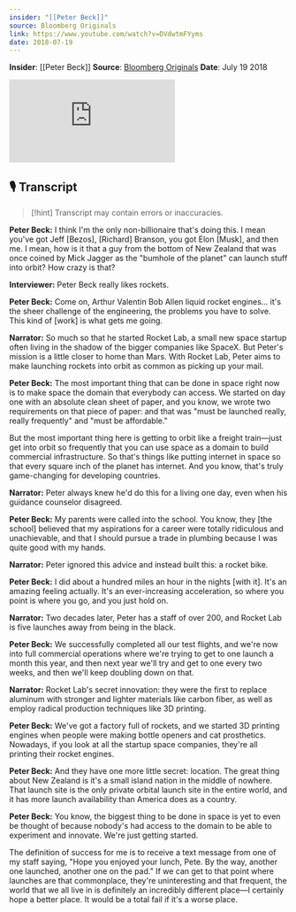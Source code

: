 ```yaml
---
insider: "[[Peter Beck]]"
source: Bloomberg Originals
link: https://www.youtube.com/watch?v=DVdwtmFYyms
date: 2018-07-19
---
```


**Insider**: [[Peter Beck]]
**Source**: [Bloomberg Originals](https://www.youtube.com/watch?v=DVdwtmFYyms)
**Date**: July 19 2018

<div class="responsive-video">
<iframe src="https://www.youtube.com/embed/DVdwtmFYyms" title="Rocket Lab is Giving SpaceX a Run for Its Money" frameborder="0" allow="accelerometer; autoplay; clipboard-write; encrypted-media; gyroscope; picture-in-picture; web-share" referrerpolicy="strict-origin-when-cross-origin" allowfullscreen></iframe>
</div>

## 🎙️ Transcript

>[!hint] Transcript may contain errors or inaccuracies.

**Peter Beck:** I think I'm the only non-billionaire that's doing this. I mean you've got Jeff [Bezos], [Richard] Branson, you got Elon [Musk], and then me. I mean, how is it that a guy from the bottom of New Zealand that was once coined by Mick Jagger as the "bumhole of the planet" can launch stuff into orbit? How crazy is that?

**Interviewer:** Peter Beck really likes rockets.

**Peter Beck:** Come on, Arthur Valentin Bob Allen liquid rocket engines... it's the sheer challenge of the engineering, the problems you have to solve. This kind of [work] is what gets me going.


**Narrator:** So much so that he started Rocket Lab, a small new space startup often living in the shadow of the bigger companies like SpaceX. But Peter's mission is a little closer to home than Mars. With Rocket Lab, Peter aims to make launching rockets into orbit as common as picking up your mail.

**Peter Beck:** The most important thing that can be done in space right now is to make space the domain that everybody can access. We started on day one with an absolute clean sheet of paper, and you know, we wrote two requirements on that piece of paper: and that was "must be launched really, really frequently" and "must be affordable."

But the most important thing here is getting to orbit like a freight train—just get into orbit so frequently that you can use space as a domain to build commercial infrastructure. So that's things like putting internet in space so that every square inch of the planet has internet. And you know, that's truly game-changing for developing countries.


**Narrator:** Peter always knew he'd do this for a living one day, even when his guidance counselor disagreed.

**Peter Beck:** My parents were called into the school. You know, they [the school] believed that my aspirations for a career were totally ridiculous and unachievable, and that I should pursue a trade in plumbing because I was quite good with my hands.

**Narrator:** Peter ignored this advice and instead built this: a rocket bike.

**Peter Beck:** I did about a hundred miles an hour in the nights [with it]. It's an amazing feeling actually. It's an ever-increasing acceleration, so where you point is where you go, and you just hold on.


**Narrator:** Two decades later, Peter has a staff of over 200, and Rocket Lab is five launches away from being in the black.

**Peter Beck:** We successfully completed all our test flights, and we're now into full commercial operations where we're trying to get to one launch a month this year, and then next year we'll try and get to one every two weeks, and then we'll keep doubling down on that.

**Narrator:** Rocket Lab's secret innovation: they were the first to replace aluminum with stronger and lighter materials like carbon fiber, as well as employ radical production techniques like 3D printing.

**Peter Beck:** We've got a factory full of rockets, and we started 3D printing engines when people were making bottle openers and cat prosthetics. Nowadays, if you look at all the startup space companies, they're all printing their rocket engines.


**Peter Beck:** And they have one more little secret: location. The great thing about New Zealand is it's a small island nation in the middle of nowhere. That launch site is the only private orbital launch site in the entire world, and it has more launch availability than America does as a country.

**Peter Beck:** You know, the biggest thing to be done in space is yet to even be thought of because nobody's had access to the domain to be able to experiment and innovate. We're just getting started.

The definition of success for me is to receive a text message from one of my staff saying, "Hope you enjoyed your lunch, Pete. By the way, another one launched, another one on the pad." If we can get to that point where launches are that commonplace, they're uninteresting and that frequent, the world that we all live in is definitely an incredibly different place—I certainly hope a better place. It would be a total fail if it's a worse place.